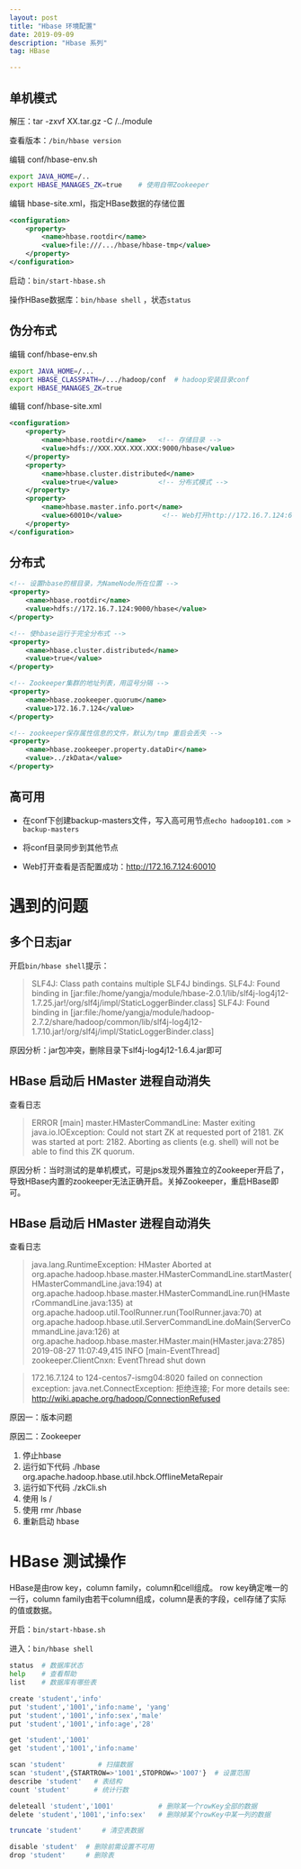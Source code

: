 ```yaml
---
layout: post
title: "Hbase 环境配置"
date: 2019-09-09
description: "Hbase 系列"
tag: HBase

---
```



## 单机模式

解压：tar -zxvf XX.tar.gz -C /../module

查看版本：`/bin/hbase version`

编辑 conf/hbase-env.sh
```sh
export JAVA_HOME=/..
export HBASE_MANAGES_ZK=true    # 使用自带Zookeeper
```

编辑 hbase-site.xml，指定HBase数据的存储位置
```xml
<configuration>
    <property>
        <name>hbase.rootdir</name>
        <value>file:///.../hbase/hbase-tmp</value>
    </property>
</configuration>
```

启动：`bin/start-hbase.sh`

操作HBase数据库：`bin/hbase shell` ，状态`status`



## 伪分布式

编辑 conf/hbase-env.sh
```sh
export JAVA_HOME=/...
export HBASE_CLASSPATH=/.../hadoop/conf  # hadoop安装目录conf
export HBASE_MANAGES_ZK=true
```

编辑 conf/hbase-site.xml
```xml
<configuration>
    <property>
        <name>hbase.rootdir</name>   <!-- 存储目录 -->
        <value>hdfs://XXX.XXX.XXX.XXX:9000/hbase</value>
    </property>
    <property>
        <name>hbase.cluster.distributed</name>
        <value>true</value>          <!-- 分布式模式 -->
    </property>
    <property>
        <name>hbase.master.info.port</name>
        <value>60010</value>          <!-- Web打开http://172.16.7.124:60010 -->
    </property>
</configuration>
```


## 分布式

```xml
<!-- 设置hbase的根目录，为NameNode所在位置 -->
<property>
	<name>hbase.rootdir</name>
	<value>hdfs://172.16.7.124:9000/hbase</value>
</property>

<!-- 使hbase运行于完全分布式 -->
<property>
	<name>hbase.cluster.distributed</name>
	<value>true</value>
</property>

<!-- Zookeeper集群的地址列表，用逗号分隔 -->
<property>
	<name>hbase.zookeeper.quorum</name>
	<value>172.16.7.124</value>
</property>

<!-- zookeeper保存属性信息的文件，默认为/tmp 重启会丢失 -->
<property>
	<name>hbase.zookeeper.property.dataDir</name>
	<value>../zkData</value>
</property>
```


## 高可用

- 在conf下创建backup-masters文件，写入高可用节点`echo hadoop101.com > backup-masters`

- 将conf目录同步到其他节点

- Web打开查看是否配置成功：http://172.16.7.124:60010



# 遇到的问题

## 多个日志jar

开启`bin/hbase shell`提示：

>SLF4J: Class path contains multiple SLF4J bindings.
SLF4J: Found binding in [jar:file:/home/yangja/module/hbase-2.0.1/lib/slf4j-log4j12-1.7.25.jar!/org/slf4j/impl/StaticLoggerBinder.class]
SLF4J: Found binding in [jar:file:/home/yangja/module/hadoop-2.7.2/share/hadoop/common/lib/slf4j-log4j12-1.7.10.jar!/org/slf4j/impl/StaticLoggerBinder.class]

原因分析：jar包冲突，删除目录下slf4j-log4j12-1.6.4.jar即可


## HBase 启动后 HMaster 进程自动消失

查看日志

> ERROR [main] master.HMasterCommandLine: Master exiting
java.io.IOException: Could not start ZK at requested port of 2181.  ZK was started at port: 2182.  Aborting as clients (e.g. shell) will not be able to find this ZK quorum.

原因分析：当时测试的是单机模式，可是jps发现外置独立的Zookeeper开启了，导致HBase内置的zookeeper无法正确开启。关掉Zookeeper，重启HBase即可。


## HBase 启动后 HMaster 进程自动消失

查看日志

> java.lang.RuntimeException: HMaster Aborted
	at org.apache.hadoop.hbase.master.HMasterCommandLine.startMaster(HMasterCommandLine.java:194)
	at org.apache.hadoop.hbase.master.HMasterCommandLine.run(HMasterCommandLine.java:135)
	at org.apache.hadoop.util.ToolRunner.run(ToolRunner.java:70)
	at org.apache.hadoop.hbase.util.ServerCommandLine.doMain(ServerCommandLine.java:126)
	at org.apache.hadoop.hbase.master.HMaster.main(HMaster.java:2785)
> 2019-08-27 11:07:49,415 INFO  [main-EventThread] zookeeper.ClientCnxn: EventThread shut down

> 172.16.7.124 to 124-centos7-ismg04:8020 failed on connection exception: java.net.ConnectException: 拒绝连接; For more details see:  http://wiki.apache.org/hadoop/ConnectionRefused

原因一：版本问题

原因二：Zookeeper

1. 停止hbase
2. 运行如下代码 ./hbase org.apache.hadoop.hbase.util.hbck.OfflineMetaRepair
3. 运行如下代码 ./zkCli.sh
4. 使用 ls / 
5. 使用 rmr /hbase 
6. 重新启动 hbase



# HBase 测试操作

HBase是由row key，column family，column和cell组成。
row key确定唯一的一行，column family由若干column组成，column是表的字段，cell存储了实际的值或数据。

开启：`bin/start-hbase.sh`

进入：`bin/hbase shell`

```sh
status  # 数据库状态
help    # 查看帮助
list    # 数据库有哪些表
```

```sh
create 'student','info' 
put 'student','1001','info:name', 'yang'
put 'student','1001','info:sex','male'
put 'student','1001','info:age','28'

get 'student','1001'
get 'student','1001','info:name'
```

```sh
scan 'student'        # 扫描数据
scan 'student',{STARTROW=>'1001',STOPROW=>'1007'}  # 设置范围
describe 'student'   # 表结构
count 'student'      # 统计行数
```

```sh
deleteall 'student','1001'           # 删除某一个rowKey全部的数据
delete 'student','1001','info:sex'   # 删除掉某个rowKey中某一列的数据

truncate 'student'     # 清空表数据

disable 'student'  # 删除前需设置不可用
drop 'student'     # 删除表
```

